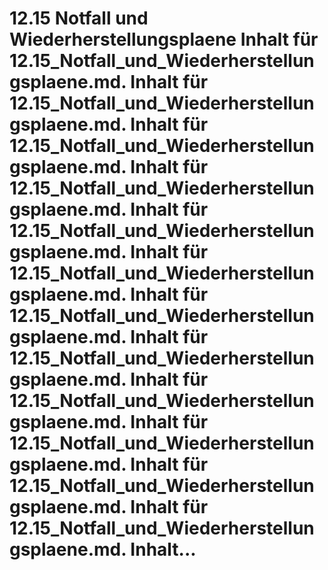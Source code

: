 # 12.15 Notfall und Wiederherstellungsplaene Inhalt für 12.15_Notfall_und_Wiederherstellungsplaene.md. Inhalt für 12.15_Notfall_und_Wiederherstellungsplaene.md. Inhalt für 12.15_Notfall_und_Wiederherstellungsplaene.md. Inhalt für 12.15_Notfall_und_Wiederherstellungsplaene.md. Inhalt für 12.15_Notfall_und_Wiederherstellungsplaene.md. Inhalt für 12.15_Notfall_und_Wiederherstellungsplaene.md. Inhalt für 12.15_Notfall_und_Wiederherstellungsplaene.md. Inhalt für 12.15_Notfall_und_Wiederherstellungsplaene.md. Inhalt für 12.15_Notfall_und_Wiederherstellungsplaene.md. Inhalt für 12.15_Notfall_und_Wiederherstellungsplaene.md. Inhalt für 12.15_Notfall_und_Wiederherstellungsplaene.md. Inhalt für 12.15_Notfall_und_Wiederherstellungsplaene.md. Inhalt...